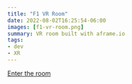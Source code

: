 ```yaml
---
title: "F1 VR Room"
date: 2022-08-02T16:25:54-06:00
images: [f1-vr-room.png]
summary: VR room built with aframe.io
tags:
- dev
- XR
---
```


[Enter the room](/f1)
